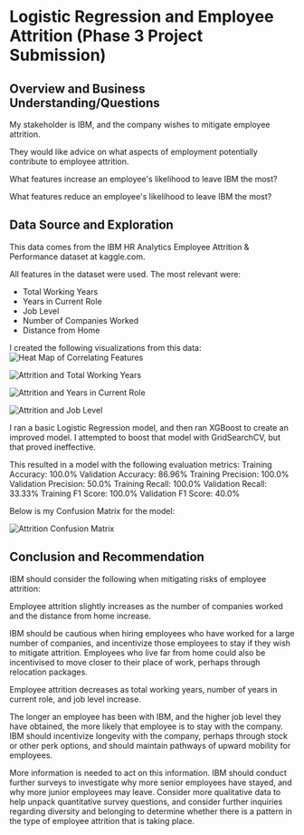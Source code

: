 # Logistic Regression and Employee Attrition (Phase 3 Project Submission)

## Overview and Business Understanding/Questions

My stakeholder is IBM, and the company wishes to mitigate employee attrition.  

They would like advice on what aspects of employment potentially contribute to employee attrition.

What features increase an employee's likelihood to leave IBM the most?

What features reduce an employee's likelihood to leave IBM the most?

## Data Source and Exploration

This data comes from the IBM HR Analytics Employee Attrition & Performance dataset at kaggle.com.

All features in the dataset were used. The most relevant were:
* Total Working Years
* Years in Current Role
* Job Level
* Number of Companies Worked
* Distance from Home


I created the following visualizations from this data:
![Heat Map of Correlating Features](https://user-images.githubusercontent.com/98120389/217927030-e00c3912-a63b-4d16-86ad-143e2eeaf84e.png)

![Attrition and Total Working Years](https://user-images.githubusercontent.com/98120389/217927152-0c8d4c86-6d17-4383-b13c-2c320ef25cfc.png)

![Attrition and Years in Current Role](https://user-images.githubusercontent.com/98120389/217927172-d1aeb9a1-2554-412e-8a1a-af0ec64ed300.png)

![Attrition and Job Level](https://user-images.githubusercontent.com/98120389/217927186-b399322c-692b-48ac-903d-dd77832d64fb.png)


I ran a basic Logistic Regression model, and then ran XGBoost to create an improved model. I attempted to boost that model with GridSearchCV, but that proved ineffective.

This resulted in a model with the following evaluation metrics:
Training Accuracy: 100.0%
Validation Accuracy: 86.96%
Training Precision: 100.0%
Validation Precision: 50.0%
Training Recall: 100.0%
Validation Recall: 33.33%
Training F1 Score: 100.0%
Validation F1 Score: 40.0%

Below is my Confusion Matrix for the model:

![Attrition Confusion Matrix](https://user-images.githubusercontent.com/98120389/218210923-71992173-cbe6-4356-a4aa-a5577bd8f232.png)

## Conclusion and Recommendation

IBM should consider the following when mitigating risks of employee attrition:

Employee attrition slightly increases as the number of companies worked and the distance from home increase. 

IBM should be cautious when hiring employees who have worked for a large number of companies, and incentivize those employees to stay if they wish to mitigate attrition.  Employees who live far from home could also be incentivised to move closer to their place of work, perhaps through relocation packages.  

Employee attrition decreases as total working years, number of years in current role, and job level increase. 

The longer an employee has been with IBM, and the higher job level they have obtained, the more likely that employee is to stay with the company. IBM should incentivize longevity with the company, perhaps through stock or other perk options, and should maintain pathways of upward mobility for employees. 

More information is needed to act on this information. IBM should conduct further surveys to investigate why more senior employees have stayed, and why more junior employees may leave. Consider more qualitative data to help unpack quantitative survey questions, and consider further inquiries regarding diversity and belonging to determine whether there is a pattern in the type of employee attrition that is taking place. 
